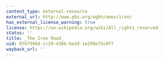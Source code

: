 ```yaml
---
content_type: external-resource
external_url: http://www.pbs.org/wgbh/amex/iron/
has_external_license_warning: true
license: https://en.wikipedia.org/wiki/All_rights_reserved
status: ''
title: _The Iron Road_
uid: 07b7598d-cc29-4366-be2d-1e299e75c0f7
wayback_url: ''
---
```

